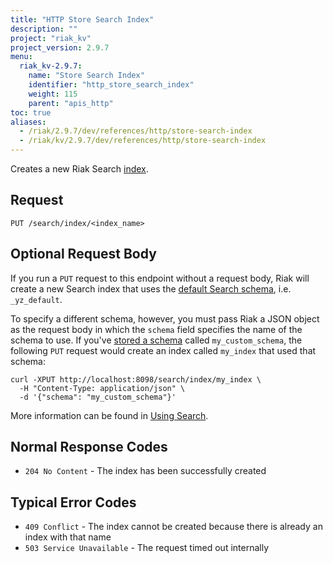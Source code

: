 ```yaml
---
title: "HTTP Store Search Index"
description: ""
project: "riak_kv"
project_version: 2.9.7
menu:
  riak_kv-2.9.7:
    name: "Store Search Index"
    identifier: "http_store_search_index"
    weight: 115
    parent: "apis_http"
toc: true
aliases:
  - /riak/2.9.7/dev/references/http/store-search-index
  - /riak/kv/2.9.7/dev/references/http/store-search-index
---
```


Creates a new Riak Search [index]({{<baseurl>}}riak/kv/2.9.7/developing/usage/search/#simple-setup).

## Request

```
PUT /search/index/<index_name>
```

## Optional Request Body

If you run a `PUT` request to this endpoint without a request body, Riak
will create a new Search index that uses the [default Search schema]({{<baseurl>}}riak/kv/2.9.7/developing/usage/search-schemas/#the-default-schema), i.e. `_yz_default`.

To specify a different schema, however, you must pass Riak a JSON object
as the request body in which the `schema` field specifies the name of
the schema to use. If you've [stored a schema]({{<baseurl>}}riak/kv/2.9.7/developing/usage/search-schemas/#custom-schemas) called `my_custom_schema`, the following `PUT`
request would create an index called `my_index` that used that schema:

```curl
curl -XPUT http://localhost:8098/search/index/my_index \
  -H "Content-Type: application/json" \
  -d '{"schema": "my_custom_schema"}'
```

More information can be found in [Using Search]({{<baseurl>}}riak/kv/2.9.7/developing/usage/search).

## Normal Response Codes

* `204 No Content` - The index has been successfully created

## Typical Error Codes

* `409 Conflict` - The index cannot be created because there is
    already an index with that name
* `503 Service Unavailable` - The request timed out internally




